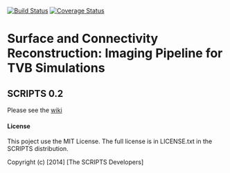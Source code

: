 [![Build Status](https://travis-ci.org/timpx/scripts.svg?branch=nipype)](https://travis-ci.org/timpx/scripts)
[![Coverage Status](https://coveralls.io/repos/timpx/scripts/badge.svg?branch=master&service=github)](https://coveralls.io/github/timpx/scripts?branch=master)

# Surface and Connectivity Reconstruction: Imaging Pipeline for TVB Simulations
## SCRIPTS 0.2
 
Please see the [wiki](https://github.com/timpx/scripts/wiki)

#### License
This poject use the MIT License.
The full license is in LICENSE.txt in the SCRIPTS distribution.

Copyright (c) [2014] [The SCRIPTS Developers]


